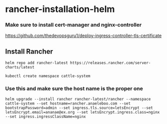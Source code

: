 # rancher-installation-helm
### Make sure to install cert-manager and nginx-controller
https://github.com/thedevopsguru1/deploy-ingress-controller-tls-certificate
## Install Rancher

```
helm repo add rancher-latest https://releases.rancher.com/server-charts/latest
```
```
kubectl create namespace cattle-system
```
### Use this and make sure the host name is the proper one
```
helm upgrade --install rancher rancher-latest/rancher --namespace cattle-system --set hostname=rancher.anaeleboo.com --set bootstrapPassword=admin --set ingress.tls.source=letsEncrypt --set letsEncrypt.email=ananae@ex.org --set letsEncrypt.ingress.class=nginx --set ingress.ingressClassName=nginx

```


